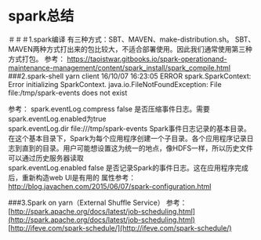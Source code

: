 # spark总结
＃＃＃1.spark编译
有三种方式：SBT、MAVEN、make-distribution.sh。 SBT、MAVEN两种方式打出来的包比较大，不适合部署使用。因此我们通常使用第三种方式打包。
参考：
https://taoistwar.gitbooks.io/spark-operationand-maintenance-management/content/spark_install/spark_compile.html
###2.spark-shell yarn client 
16/10/07 16:23:05 ERROR spark.SparkContext: Error initializing SparkContext.
java.io.FileNotFoundException: File file:/tmp/spark-events does not exist

参考：
spark.eventLog.compress	false	是否压缩事件日志。需要spark.eventLog.enabled为true<br/>
spark.eventLog.dir	file:///tmp/spark-events	Spark事件日志记录的基本目录。在这个基本目录下，Spark为每个应用程序创建一个子目录。各个应用程序记录日志到直到的目录。用户可能想设置这为统一的地点，像HDFS一样，所以历史文件可以通过历史服务器读取<br/>
spark.eventLog.enabled	false	是否记录Spark的事件日志。这在应用程序完成后，重新构造web UI是有用的
属性参考：http://blog.javachen.com/2015/06/07/spark-configuration.html

###3.Spark on yarn（External Shuffle Service）
参考：
[http://spark.apache.org/docs/latest/job-scheduling.html](http://spark.apache.org/docs/latest/job-scheduling.html)
[http://ifeve.com/spark-schedule/](http://ifeve.com/spark-schedule/)
